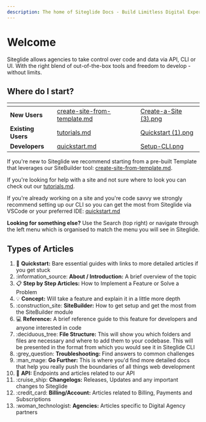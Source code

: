 ```yaml
---
description: The home of Siteglide Docs - Build Limitless Digital Experiences
---
```


# Welcome

Siteglide allows agencies to take control over code and data via API, CLI or UI. With the right blend of out-of-the-box tools and freedom to develop - without limits.

## Where do I start?

<table data-view="cards"><thead><tr><th></th><th data-hidden data-card-target data-type="content-ref"></th><th data-hidden data-card-cover data-type="files"></th></tr></thead><tbody><tr><td><strong>New Users</strong></td><td><a href="sitebuilder/setup-sitebuilder/create-site-from-template.md">create-site-from-template.md</a></td><td><a href=".gitbook/assets/Create-a-Site (3).png">Create-a-Site (3).png</a></td></tr><tr><td><strong>Existing Users</strong></td><td><a href="get-started/tutorials.md">tutorials.md</a></td><td><a href=".gitbook/assets/Quickstart (1).png">Quickstart (1).png</a></td></tr><tr><td><strong>Developers</strong></td><td><a href="developer-tools/cli/quickstart.md">quickstart.md</a></td><td><a href=".gitbook/assets/Setup-CLI.png">Setup-CLI.png</a></td></tr></tbody></table>

If you're new to Siteglide we recommend starting from a pre-built Template that leverages our SiteBuilder tool: [create-site-from-template.md](sitebuilder/setup-sitebuilder/create-site-from-template.md "mention").

If you're looking for help with a site and not sure where to look you can check out our [tutorials.md](get-started/tutorials.md "mention").

If you're already working on a site and you're code savvy we strongly recommend setting up our CLI so you can get the most from Siteglide via VSCode or your preferred IDE: [quickstart.md](developer-tools/cli/quickstart.md "mention")

**Looking for something else?** Use the Search (top right) or navigate through the left menu which is organised to match the menu you will see in Siteglide.

## Types of Articles

1. :rocket: **Quickstart:** Bare essential guides with links to more detailed articles if you get stuck
2. :information\_source: **About / Introduction:** A brief overview of the topic
3. :clipboard: **Step by Step Articles:** How to Implement a Feature or Solve a Problem
4. :bulb: **Concept:** Will take a feature and explain it in a little more depth
5. :construction\_site: **SiteBuilder:** How to get setup and get the most from the SiteBuilder module
6. :computer: **Reference:** A brief reference guide to this feature for developers and anyone interested in code
7. :deciduous\_tree: **File Structure:** This will show you which folders and files are necessary and where to add them to your codebase. This will be presented in the format from which you would see it in Siteglide CLI
8. :grey\_question: **Troubleshooting:** Find answers to common challenges
9. :man\_mage: **Go Further:** This is where you'd find more detailed docs that help you really push the boundaries of all things web development
10. :link: **API:** Endpoints and articles related to our API
11. :cruise\_ship: **Changelogs:** Releases, Updates and any important changes to Siteglide
12. :credit\_card: **Billing/Account:** Articles related to Billing, Payments and Subscriptions
13. :woman\_technologist: **Agencies:** Articles specific to Digital Agency partners
